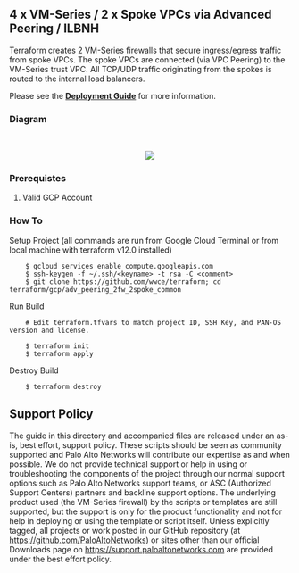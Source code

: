 ## 4 x VM-Series / 2 x Spoke VPCs via Advanced Peering / ILBNH

Terraform creates 2 VM-Series firewalls that secure ingress/egress traffic from spoke VPCs.  The spoke VPCs are connected (via VPC Peering) to the VM-Series trust VPC. All TCP/UDP traffic originating from the spokes is routed to the internal load balancers.

Please see the [**Deployment Guide**](https://github.com/wwce/terraform/blob/master/gcp/adv_peering_2fw_2spoke_common/guide.pdf) for more information.

### Diagram
</br>
<p align="center">
<img src="https://raw.githubusercontent.com/wwce/terraform/master/gcp/adv_peering_2fw_2spoke_common/diagram.png">
</p>


### Prerequistes 
1. Valid GCP Account

### How To
Setup Project (all commands are run from Google Cloud Terminal or from local machine with terraform v12.0 installed)
```
	$ gcloud services enable compute.googleapis.com
	$ ssh-keygen -f ~/.ssh/<keyname> -t rsa -C <comment>
	$ git clone https://github.com/wwce/terraform; cd terraform/gcp/adv_peering_2fw_2spoke_common
```

Run Build
```
	# Edit terraform.tfvars to match project ID, SSH Key, and PAN-OS version and license.

	$ terraform init
	$ terraform apply
```

Destroy Build
```
	$ terraform destroy
```

## Support Policy
The guide in this directory and accompanied files are released under an as-is, best effort, support policy. These scripts should be seen as community supported and Palo Alto Networks will contribute our expertise as and when possible. We do not provide technical support or help in using or troubleshooting the components of the project through our normal support options such as Palo Alto Networks support teams, or ASC (Authorized Support Centers) partners and backline support options. The underlying product used (the VM-Series firewall) by the scripts or templates are still supported, but the support is only for the product functionality and not for help in deploying or using the template or script itself.
Unless explicitly tagged, all projects or work posted in our GitHub repository (at https://github.com/PaloAltoNetworks) or sites other than our official Downloads page on https://support.paloaltonetworks.com are provided under the best effort policy.
